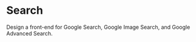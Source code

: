 # Search

<p>Design a front-end for Google Search, Google Image Search, and Google Advanced Search.</p>
